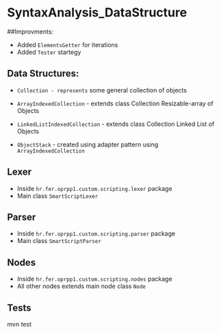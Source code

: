 # SyntaxAnalysis_DataStructure

##Improvments:
* Added `ElementsGetter` for iterations
* Added `Tester` startegy

## Data Structures:
* `Collection - represents` some general collection of objects
* `ArrayIndexedCollection` - extends class Collection Resizable-array of Objects
* `LinkedListIndexedCollection` - extends class Collection Linked List of Objects

* `ObjectStack` - created using adapter pattern using `ArrayIndexedCollection`


## Lexer
* Inside `hr.fer.oprpp1.custom.scripting.lexer` package
* Main class `SmartScriptLexer`

## Parser
* Inside `hr.fer.oprpp1.custom.scripting.parser` package
* Main class  `SmartScriptParser`

## Nodes
* Inside `hr.fer.oprpp1.custom.scripting.nodes` package
* All other nodes extends main node class `Node`

## Tests
mvn test
